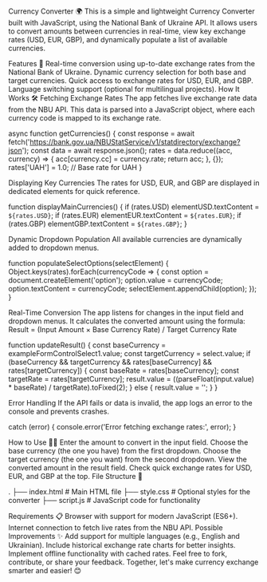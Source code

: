 Currency Converter 🌍
This is a simple and lightweight Currency Converter built with JavaScript, using the National Bank of Ukraine API. It allows users to convert amounts between currencies in real-time, view key exchange rates (USD, EUR, GBP), and dynamically populate a list of available currencies.

Features 🚀
Real-time conversion using up-to-date exchange rates from the National Bank of Ukraine.
Dynamic currency selection for both base and target currencies.
Quick access to exchange rates for USD, EUR, and GBP.
Language switching support (optional for multilingual projects).
How It Works 🛠️
Fetching Exchange Rates
The app fetches live exchange rate data from the NBU API. This data is parsed into a JavaScript object, where each currency code is mapped to its exchange rate.

async function getCurrencies() {
    const response = await fetch('https://bank.gov.ua/NBUStatService/v1/statdirectory/exchange?json');
    const data = await response.json();
    rates = data.reduce((acc, currency) => {
        acc[currency.cc] = currency.rate;
        return acc;
    }, {});
    rates['UAH'] = 1.0; // Base rate for UAH
}
            
Displaying Key Currencies
The rates for USD, EUR, and GBP are displayed in dedicated elements for quick reference.

function displayMainCurrencies() {
    if (rates.USD) elementUSD.textContent = `${rates.USD}`;
    if (rates.EUR) elementEUR.textContent = `${rates.EUR}`;
    if (rates.GBP) elementGBP.textContent = `${rates.GBP}`;
}
            
Dynamic Dropdown Population
All available currencies are dynamically added to dropdown menus.

function populateSelectOptions(selectElement) {
    Object.keys(rates).forEach(currencyCode => {
        const option = document.createElement('option');
        option.value = currencyCode;
        option.textContent = currencyCode;
        selectElement.appendChild(option);
    });
}
            
Real-Time Conversion
The app listens for changes in the input field and dropdown menus. It calculates the converted amount using the formula:
Result = (Input Amount × Base Currency Rate) / Target Currency Rate


function updateResult() {
    const baseCurrency = exampleFormControlSelect1.value;
    const targetCurrency = select.value;
    if (baseCurrency && targetCurrency && rates[baseCurrency] && rates[targetCurrency]) {
        const baseRate = rates[baseCurrency];
        const targetRate = rates[targetCurrency];
        result.value = ((parseFloat(input.value) * baseRate) / targetRate).toFixed(2);
    } else {
        result.value = '';
    }
}
            
Error Handling
If the API fails or data is invalid, the app logs an error to the console and prevents crashes.

catch (error) {
    console.error('Error fetching exchange rates:', error);
}
            
How to Use 🧑‍💻
Enter the amount to convert in the input field.
Choose the base currency (the one you have) from the first dropdown.
Choose the target currency (the one you want) from the second dropdown.
View the converted amount in the result field.
Check quick exchange rates for USD, EUR, and GBP at the top.
File Structure 📂

.
├── index.html         # Main HTML file
├── style.css          # Optional styles for the converter
├── script.js          # JavaScript code for functionality
    
Requirements 📋
Browser with support for modern JavaScript (ES6+).
Internet connection to fetch live rates from the NBU API.
Possible Improvements ✨
Add support for multiple languages (e.g., English and Ukrainian).
Include historical exchange rate charts for better insights.
Implement offline functionality with cached rates.
Feel free to fork, contribute, or share your feedback. Together, let's make currency exchange smarter and easier! 😊
